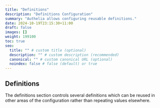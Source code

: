```yaml
---
title: "Definitions"
description: "Definitions Configuration"
summary: "Authelia allows configuring reusable definitions."
date: 2024-10-19T23:15:30+11:00
draft: false
images: []
weight: 199100
toc: true
seo:
  title: "" # custom title (optional)
  description: "" # custom description (recommended)
  canonical: "" # custom canonical URL (optional)
  noindex: false # false (default) or true
---
```


## Definitions

The definitions section controls several definitions which can be reused in other areas of the configuration rather than
repeating values elsewhere.
